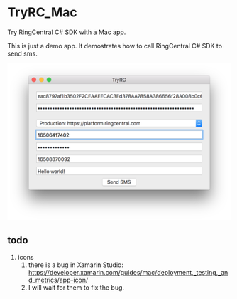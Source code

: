 ﻿# TryRC_Mac

Try RingCentral C# SDK with a Mac app.

This is just a demo app. It demostrates how to call RingCentral C# SDK to send sms.

![TryRC_Mac](screenshot.png)


## todo

1. icons
	1. there is a bug in Xamarin Studio: https://developer.xamarin.com/guides/mac/deployment,_testing,_and_metrics/app-icon/
	1. I will wait for them to fix the bug.
